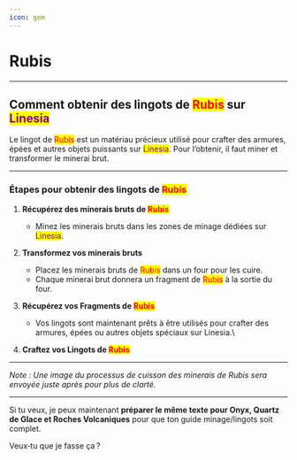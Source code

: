 ```yaml
---
icon: gem
---
```


# Rubis

***

## Comment obtenir des lingots de <mark style="color:red;">Rubis</mark> sur <mark style="color:purple;">Linesia</mark>

Le lingot de <mark style="color:red;">Rubis</mark> est un matériau précieux utilisé pour crafter des armures, épées et autres objets puissants sur <mark style="color:purple;">Linesia</mark>. Pour l’obtenir, il faut miner et transformer le minerai brut.

***

### Étapes pour obtenir des lingots de <mark style="color:red;">Rubis</mark>

1. **Récupérez des minerais bruts de&#x20;**<mark style="color:red;">**Rubis**</mark>
   * Minez les minerais bruts dans les zones de minage dédiées sur <mark style="color:purple;">Linesia</mark>.
2. **Transformez vos minerais bruts**
   * Placez les minerais bruts de <mark style="color:red;">Rubis</mark> dans un four pour les cuire.
   * Chaque minerai brut donnera un fragment de <mark style="color:red;">Rubis</mark> à la sortie du four.
3. **Récupérez vos Fragments de&#x20;**<mark style="color:red;">**Rubis**</mark>
   * Vos lingots sont maintenant prêts à être utilisés pour crafter des armures, épées ou autres objets spéciaux sur Linesia.\

4. **Craftez vos Lingots de&#x20;**<mark style="color:red;">**Rubis**</mark>

***

_Note : Une image du processus de cuisson des minerais de Rubis sera envoyée juste après pour plus de clarté._

***

Si tu veux, je peux maintenant **préparer le même texte pour Onyx, Quartz de Glace et Roches Volcaniques** pour que ton guide minage/lingots soit complet.

Veux‑tu que je fasse ça ?
